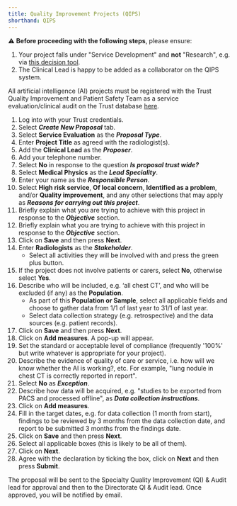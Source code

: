 ```yaml
---
title: Quality Improvement Projects (QIPS)
shorthand: QIPS
---
```


⚠️ **Before proceeding with the following steps**, please ensure:
1. Your project falls under "Service Development" and **not** "Research", e.g. via [this decision tool](https://www.hra-decisiontools.org.uk/research/).
2. The Clinical Lead is happy to be added as a collaborator on the QIPS system.

All artificial intelligence (AI) projects must be registered with the Trust Quality Improvement and Patient Safety Team as a service evaluation/clinical audit on the Trust database [here](http://tww-wafr/WAFR-FAD/Login.aspx?ReturnUrl=/WAFR-FAD/Applications/ClinicalAuditV2/Default.aspx ).

1. Log into  with your Trust credentials.
2. Select **_Create New Proposal_** tab. 
3. Select **Service Evaluation** as the **_Proposal Type_**. 
4. Enter **Project Title** as agreed with the radiologist(s). 
5. Add the **Clinical Lead** as the **_Proposer_**.  
6. Add your telephone number. 
7. Select **No** in response to the question **_Is proposal trust wide?_** 
8. Select **Medical Physics** as the **_Lead Speciality_**. 
9. Enter your name as the **_Responsible Person_**. 
10. Select **High risk service**, **Of local concern**, **Identified as a problem**, and/or **Quality improvement**, and any other selections that may apply as **_Reasons for carrying out this project_**. 
11. Briefly explain what you are trying to achieve with this project in response to the **_Objective_** section. 
12. Briefly explain what you are trying to achieve with this project in response to the **_Objective_** section. 
13. Click on **Save** and then press **Next**.
14. Enter **Radiologists** as the **_Stakeholder_**. 
    - Select all activities they will be involved with and press the green plus button. 
15. If the project does not involve patients or carers, select **No**, otherwise select **Yes**. 
16. Describe who will be included, e.g. ‘all chest CT’, and who will be excluded (if any) as the **Population**. 
    - As part of this **Population or Sample**, select all applicable fields and choose to gather data from 1/1 of last year to 31/1 of last year. 
    - Select data collection strategy (e.g. retrospective) and the data sources (e.g. patient records). 
17. Click on **Save** and then press **Next**.
18. Click on **Add measures**. A pop-up will appear.  
19. Set the standard or acceptable level of compliance (frequently '100%' but write whatever is appropriate for your project).
20. Describe the evidence of quality of care or service, i.e. how will we know whether the AI is working?, etc. For example, "lung nodule in chest CT is correctly reported in report". 
21. Select **No** as **_Exception_**. 
22. Describe how data will be acquired, e.g. "studies to be exported from PACS and processed offline", as **_Data collection instructions_**. 
23. Click on **Add measures**. 
24. Fill in the target dates, e.g. for data collection (1 month from start), findings to be reviewed by 3 months from the data collection date, and report to be submitted 3 months from the findings date. 
25. Click on **Save** and then press **Next**.
26. Select all applicable boxes (this is likely to be all of them). 
27. Click on **Next**.
28. Agree with the declaration by ticking the box, click on **Next** and then press **Submit**. 

The proposal will be sent to the Specialty Quality Improvement (QI) & Audit lead for approval and then to the Directorate QI & Audit lead.
Once approved, you will be notified by email. 
